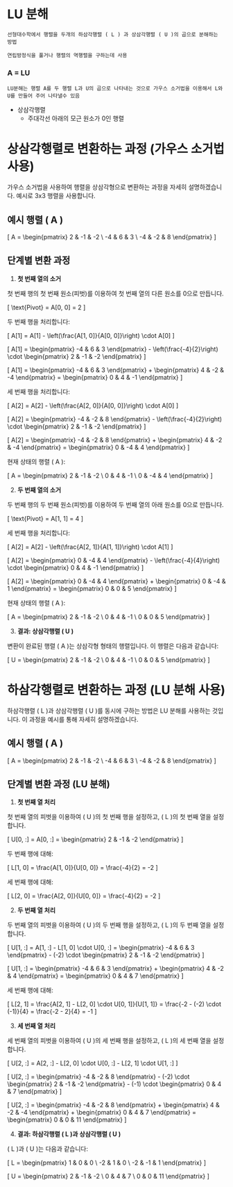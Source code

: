 # LU 분해
    선형대수학에서 행렬을 두개의 하삼각행렬 ( L ) 과 상삼각행렬 ( U )의 곱으로 분해하는 방법

    연립방정식을 풀거나 행렬의 역행렬을 구하는데 사용

### A = LU
    LU분해는 행렬 A를 두 행렬 L과 U의 곱으로 나타내는 것으로 가우스 소거법을 이용해서 L와 U를 만들어 주어 나타낼수 있음

- 상삼각행렬
    - 주대각선 아래의 모근 원소가 0인 행렬
​
# 상삼각행렬로 변환하는 과정 (가우스 소거법 사용)

가우스 소거법을 사용하여 행렬을 상삼각형으로 변환하는 과정을 자세히 설명하겠습니다. 예시로 3x3 행렬을 사용합니다.

## 예시 행렬 \( A \)

\[
A = \begin{pmatrix}
2 & -1 & -2 \\
-4 & 6 & 3 \\
-4 & -2 & 8
\end{pmatrix}
\]

## 단계별 변환 과정

1. **첫 번째 열의 소거**

첫 번째 행의 첫 번째 원소(피벗)를 이용하여 첫 번째 열의 다른 원소를 0으로 만듭니다.

\[
\text{Pivot} = A[0, 0] = 2
\]

두 번째 행을 처리합니다:

\[
A[1] = A[1] - \left(\frac{A[1, 0]}{A[0, 0]}\right) \cdot A[0]
\]

\[
A[1] = \begin{pmatrix} -4 & 6 & 3 \end{pmatrix} - \left(\frac{-4}{2}\right) \cdot \begin{pmatrix} 2 & -1 & -2 \end{pmatrix}
\]

\[
A[1] = \begin{pmatrix} -4 & 6 & 3 \end{pmatrix} + \begin{pmatrix} 4 & -2 & -4 \end{pmatrix} = \begin{pmatrix} 0 & 4 & -1 \end{pmatrix}
\]

세 번째 행을 처리합니다:

\[
A[2] = A[2] - \left(\frac{A[2, 0]}{A[0, 0]}\right) \cdot A[0]
\]

\[
A[2] = \begin{pmatrix} -4 & -2 & 8 \end{pmatrix} - \left(\frac{-4}{2}\right) \cdot \begin{pmatrix} 2 & -1 & -2 \end{pmatrix}
\]

\[
A[2] = \begin{pmatrix} -4 & -2 & 8 \end{pmatrix} + \begin{pmatrix} 4 & -2 & -4 \end{pmatrix} = \begin{pmatrix} 0 & -4 & 4 \end{pmatrix}
\]

현재 상태의 행렬 \( A \):

\[
A = \begin{pmatrix}
2 & -1 & -2 \\
0 & 4 & -1 \\
0 & -4 & 4
\end{pmatrix}
\]

2. **두 번째 열의 소거**

두 번째 행의 두 번째 원소(피벗)를 이용하여 두 번째 열의 아래 원소를 0으로 만듭니다.

\[
\text{Pivot} = A[1, 1] = 4
\]

세 번째 행을 처리합니다:

\[
A[2] = A[2] - \left(\frac{A[2, 1]}{A[1, 1]}\right) \cdot A[1]
\]

\[
A[2] = \begin{pmatrix} 0 & -4 & 4 \end{pmatrix} - \left(\frac{-4}{4}\right) \cdot \begin{pmatrix} 0 & 4 & -1 \end{pmatrix}
\]

\[
A[2] = \begin{pmatrix} 0 & -4 & 4 \end{pmatrix} + \begin{pmatrix} 0 & -4 & 1 \end{pmatrix} = \begin{pmatrix} 0 & 0 & 5 \end{pmatrix}
\]

현재 상태의 행렬 \( A \):

\[
A = \begin{pmatrix}
2 & -1 & -2 \\
0 & 4 & -1 \\
0 & 0 & 5
\end{pmatrix}
\]

3. **결과: 상삼각행렬 \( U \)**

변환이 완료된 행렬 \( A \)는 상삼각형 형태의 행렬입니다. 이 행렬은 다음과 같습니다:

\[
U = \begin{pmatrix}
2 & -1 & -2 \\
0 & 4 & -1 \\
0 & 0 & 5
\end{pmatrix}
\]

# 하삼각행렬로 변환하는 과정 (LU 분해 사용)

하삼각행렬 \( L \)과 상삼각행렬 \( U \)를 동시에 구하는 방법은 LU 분해를 사용하는 것입니다. 이 과정을 예시를 통해 자세히 설명하겠습니다.

## 예시 행렬 \( A \)

\[
A = \begin{pmatrix}
2 & -1 & -2 \\
-4 & 6 & 3 \\
-4 & -2 & 8
\end{pmatrix}
\]

## 단계별 변환 과정 (LU 분해)

1. **첫 번째 열 처리**

첫 번째 열의 피벗을 이용하여 \( U \)의 첫 번째 행을 설정하고, \( L \)의 첫 번째 열을 설정합니다.

\[
U[0, :] = A[0, :] = \begin{pmatrix} 2 & -1 & -2 \end{pmatrix}
\]

두 번째 행에 대해:

\[
L[1, 0] = \frac{A[1, 0]}{U[0, 0]} = \frac{-4}{2} = -2
\]

세 번째 행에 대해:

\[
L[2, 0] = \frac{A[2, 0]}{U[0, 0]} = \frac{-4}{2} = -2
\]

2. **두 번째 열 처리**

두 번째 열의 피벗을 이용하여 \( U \)의 두 번째 행을 설정하고, \( L \)의 두 번째 열을 설정합니다.

\[
U[1, :] = A[1, :] - L[1, 0] \cdot U[0, :] = \begin{pmatrix} -4 & 6 & 3 \end{pmatrix} - (-2) \cdot \begin{pmatrix} 2 & -1 & -2 \end{pmatrix}
\]

\[
U[1, :] = \begin{pmatrix} -4 & 6 & 3 \end{pmatrix} + \begin{pmatrix} 4 & -2 & 4 \end{pmatrix} = \begin{pmatrix} 0 & 4 & 7 \end{pmatrix}
\]

세 번째 행에 대해:

\[
L[2, 1] = \frac{A[2, 1] - L[2, 0] \cdot U[0, 1]}{U[1, 1]} = \frac{-2 - (-2) \cdot (-1)}{4} = \frac{-2 - 2}{4} = -1
\]

3. **세 번째 열 처리**

세 번째 열의 피벗을 이용하여 \( U \)의 세 번째 행을 설정하고, \( L \)의 세 번째 열을 설정합니다.

\[
U[2, :] = A[2, :] - L[2, 0] \cdot U[0, :] - L[2, 1] \cdot U[1, :]
\]

\[
U[2, :] = \begin{pmatrix} -4 & -2 & 8 \end{pmatrix} - (-2) \cdot \begin{pmatrix} 2 & -1 & -2 \end{pmatrix} - (-1) \cdot \begin{pmatrix} 0 & 4 & 7 \end{pmatrix}
\]

\[
U[2, :] = \begin{pmatrix} -4 & -2 & 8 \end{pmatrix} + \begin{pmatrix} 4 & -2 & -4 \end{pmatrix} + \begin{pmatrix} 0 & 4 & 7 \end{pmatrix} = \begin{pmatrix} 0 & 0 & 11 \end{pmatrix}
\]

4. **결과: 하삼각행렬 \( L \)과 상삼각행렬 \( U \)**

\( L \)과 \( U \)는 다음과 같습니다:

\[
L = \begin{pmatrix}
1 & 0 & 0 \\
-2 & 1 & 0 \\
-2 & -1 & 1
\end{pmatrix}
\]

\[
U = \begin{pmatrix}
2 & -1 & -2 \\
0 & 4 & 7 \\
0 & 0 & 11
\end{pmatrix}
\]
